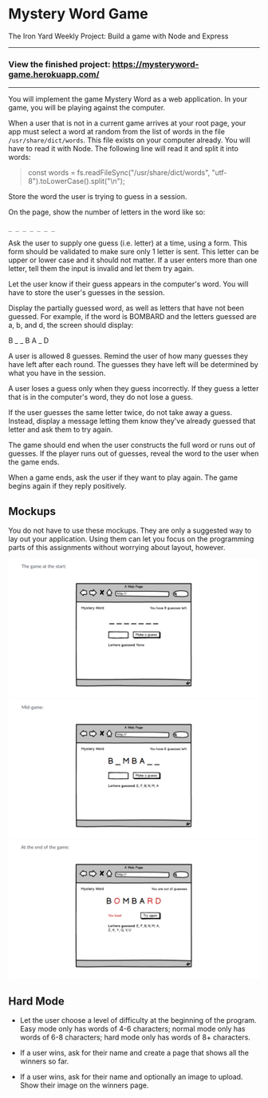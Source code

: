 # Mystery Word Game

The Iron Yard Weekly Project: Build a game with Node and Express

---

### View the finished project: https://mysteryword-game.herokuapp.com/

---

You will implement the game Mystery Word as a web application. In your game, you will be playing against the computer.

When a user that is not in a current game arrives at your root page, your app must select a word at random from the list of words in the file `/usr/share/dict/words`. This file exists on your computer already. You will have to read it with Node. The following line will read it and split it into words:

> const words = fs.readFileSync("/usr/share/dict/words", "utf-8").toLowerCase().split("\n");


Store the word the user is trying to guess in a session.

On the page, show the number of letters in the word like so:

`_ _ _ _ _ _ _`

Ask the user to supply one guess (i.e. letter) at a time, using a form. This form should be validated to make sure only 1 letter is sent. This letter can be upper or lower case and it should not matter. If a user enters more than one letter, tell them the input is invalid and let them try again.

Let the user know if their guess appears in the computer's word. You will have to store the user's guesses in the session.

Display the partially guessed word, as well as letters that have not been guessed. For example, if the word is BOMBARD and the letters guessed are a, b, and d, the screen should display:

B _ _ B A _ D

A user is allowed 8 guesses. Remind the user of how many guesses they have left after each round. The guesses they have left will be determined by what you have in the session.

A user loses a guess only when they guess incorrectly. If they guess a letter that is in the computer's word, they do not lose a guess.

If the user guesses the same letter twice, do not take away a guess. Instead, display a message letting them know they've already guessed that letter and ask them to try again.

The game should end when the user constructs the full word or runs out of guesses. If the player runs out of guesses, reveal the word to the user when the game ends.

When a game ends, ask the user if they want to play again. The game begins again if they reply positively.

## Mockups

You do not have to use these mockups. They are only a suggested way to lay out your application. Using them can let you focus on the programming parts of this assignments without worrying about layout, however.

![The game at the start:](https://github.com/rickmurdock/mystery-word-game/blob/master/Mockups/mockup-start-game.png)
![Mid-game:](https://github.com/rickmurdock/mystery-word-game/blob/master/Mockups/mockup-mid-game.png)
![At the end of the game:](https://github.com/rickmurdock/mystery-word-game/blob/master/Mockups/mockup-end-game.png)

## Hard Mode

* Let the user choose a level of difficulty at the beginning of the program. Easy mode only has words of 4-6 characters; normal mode only has words of 6-8 characters; hard mode only has words of 8+ characters.

* If a user wins, ask for their name and create a page that shows all the winners so far.

* If a user wins, ask for their name and optionally an image to upload. Show their image on the winners page.

